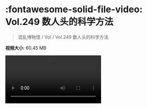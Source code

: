 # :fontawesome-solid-file-video: Vol.249 数人头的科学方法

> 混乱博物馆 / Vol / Vol.249 数人头的科学方法

**视频大小**: 60.45 MB

<div class="video"><video src="https://file.hsyhx.top/archive/249.mp4" controls preload>🤔 您的浏览器不支持 video 标签</video></div>